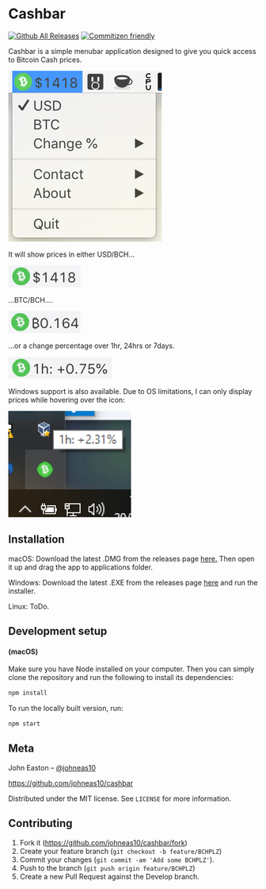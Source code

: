 # Cashbar
[![Github All Releases](https://img.shields.io/github/downloads/johneas10/cashbar/total.svg)]()
[![Commitizen friendly](https://img.shields.io/badge/commitizen-friendly-brightgreen.svg)](http://commitizen.github.io/cz-cli/)


Cashbar is a simple menubar application designed to give you quick access to Bitcoin Cash prices.

![](./app/images/header-menu.png)

It will show prices in either USD/BCH...

![](./app/images/header-usd.png)

...BTC/BCH....

![](./app/images/header-btc.png)

...or a change percentage over 1hr, 24hrs or 7days.

![](./app/images/header-percentage.png)

Windows support is also available. Due to OS limitations, I can only display prices while hovering over the icon:

![](./app/images/header-windows.png)

## Installation

macOS: Download the latest .DMG from the releases page [here.](https://github.com/johneas10/cashbar/releases)
Then open it up and drag the app to applications folder.

Windows: Download the latest .EXE from the releases page [here](https://github.com/johneas10/cashbar/releases) and run the installer.

Linux: ToDo.



## Development setup

#### (macOS)

Make sure you have Node installed on your computer.
Then you can simply clone the repository and run the following to install its dependencies:

```sh
npm install
```

To run the locally built version, run:
```sh
npm start
```

## Meta

John Easton – [@johneas10](https://twitter.com/johneas10)

<https://github.com/johneas10/cashbar>

Distributed under the MIT license. See ``LICENSE`` for more information.


## Contributing

1. Fork it (<https://github.com/johneas10/cashbar/fork>)
2. Create your feature branch (`git checkout -b feature/BCHPLZ`)
3. Commit your changes (`git commit -am 'Add some BCHPLZ'`).
4. Push to the branch (`git push origin feature/BCHPLZ`)
5. Create a new Pull Request against the Develop branch.
